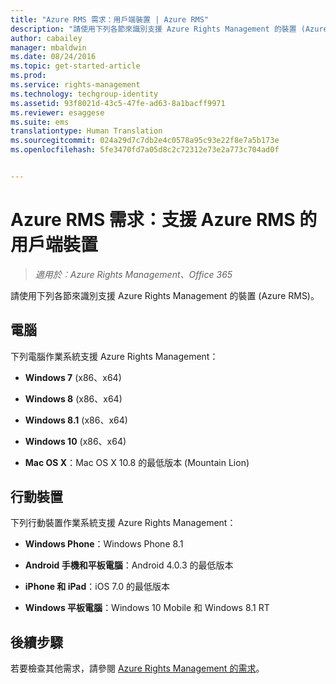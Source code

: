 ```yaml
---
title: "Azure RMS 需求：用戶端裝置 | Azure RMS"
description: "請使用下列各節來識別支援 Azure Rights Management 的裝置 (Azure RMS)。"
author: cabailey
manager: mbaldwin
ms.date: 08/24/2016
ms.topic: get-started-article
ms.prod: 
ms.service: rights-management
ms.technology: techgroup-identity
ms.assetid: 93f8021d-43c5-47fe-ad63-8a1bacff9971
ms.reviewer: esaggese
ms.suite: ems
translationtype: Human Translation
ms.sourcegitcommit: 024a29d7c7db2e4c0578a95c93e22f8e7a5b173e
ms.openlocfilehash: 5fe3470fd7a05d8c2c72312e73e2a773c704ad0f


---
```



# Azure RMS 需求：支援 Azure RMS 的用戶端裝置

>*適用於︰Azure Rights Management、Office 365*

請使用下列各節來識別支援 Azure Rights Management 的裝置 (Azure RMS)。

## 電腦
下列電腦作業系統支援 Azure Rights Management：

-   **Windows 7** (x86、x64)

-   **Windows 8** (x86、x64)

-   **Windows 8.1** (x86、x64)

-   **Windows 10** (x86、x64)

-   **Mac OS X**：Mac OS X 10.8 的最低版本 (Mountain Lion)

## 行動裝置
下列行動裝置作業系統支援 Azure Rights Management：

-   **Windows Phone**：Windows Phone 8.1

-   **Android 手機和平板電腦**：Android 4.0.3 的最低版本

-   **iPhone 和 iPad**：iOS 7.0 的最低版本

-   **Windows 平板電腦**：Windows 10 Mobile 和 Windows 8.1 RT


## 後續步驟
若要檢查其他需求，請參閱 [Azure Rights Management 的需求](requirements-azure-rms.md)。




<!--HONumber=Aug16_HO4-->


